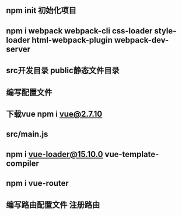 ## npm init 初始化项目

## npm i webpack webpack-cli css-loader style-loader html-webpack-plugin webpack-dev-server

## src开发目录 public静态文件目录

## 编写配置文件

## 下载vue npm i vue@2.7.10

## src/main.js 

## npm i vue-loader@15.10.0 vue-template-compiler

## npm i vue-router

## 编写路由配置文件 注册路由